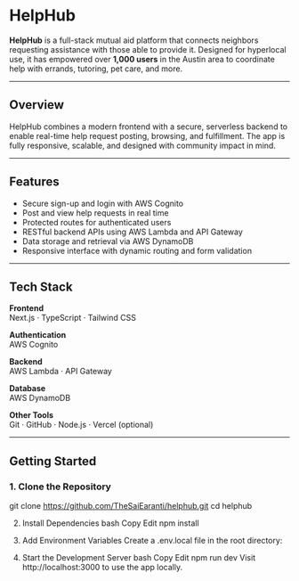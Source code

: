 # HelpHub

**HelpHub** is a full-stack mutual aid platform that connects neighbors requesting assistance with those able to provide it. Designed for hyperlocal use, it has empowered over **1,000 users** in the Austin area to coordinate help with errands, tutoring, pet care, and more.

---

## Overview

HelpHub combines a modern frontend with a secure, serverless backend to enable real-time help request posting, browsing, and fulfillment. The app is fully responsive, scalable, and designed with community impact in mind.

---

## Features

- Secure sign-up and login with AWS Cognito
- Post and view help requests in real time
- Protected routes for authenticated users
- RESTful backend APIs using AWS Lambda and API Gateway
- Data storage and retrieval via AWS DynamoDB
- Responsive interface with dynamic routing and form validation

---

## Tech Stack

**Frontend**  
Next.js · TypeScript · Tailwind CSS

**Authentication**  
AWS Cognito

**Backend**  
AWS Lambda · API Gateway

**Database**  
AWS DynamoDB

**Other Tools**  
Git · GitHub · Node.js · Vercel (optional)

---

## Getting Started

### 1. Clone the Repository


git clone https://github.com/TheSaiEaranti/helphub.git
cd helphub

2. Install Dependencies
bash
Copy
Edit
npm install
3. Add Environment Variables
Create a .env.local file in the root directory:


4. Start the Development Server
bash
Copy
Edit
npm run dev
Visit http://localhost:3000 to use the app locally.
